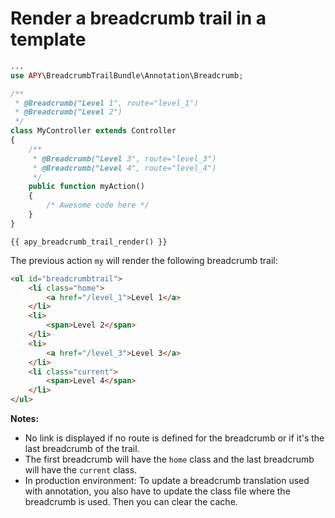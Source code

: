 # Render a breadcrumb trail in a template


```php
...
use APY\BreadcrumbTrailBundle\Annotation\Breadcrumb;

/**
 * @Breadcrumb("Level 1", route="level_1")
 * @Breadcrumb("Level 2")
 */
class MyController extends Controller
{
    /**
     * @Breadcrumb("Level 3", route="level_3")
     * @Breadcrumb("Level 4", route="level_4")
     */
    public function myAction()
    {
        /* Awesome code here */
    }
}
```

```twig
{{ apy_breadcrumb_trail_render() }}
```

The previous action `my` will render the following breadcrumb trail:

```html
<ul id="breadcrumbtrail">
    <li class="home">
        <a href="/level_1">Level 1</a>
    </li>
    <li>
        <span>Level 2</span>
    </li>
    <li>
        <a href="/level_3">Level 3</a>
    </li>
    <li class="current">
        <span>Level 4</span>
    </li>
</ul>
```

**Notes:**

* No link is displayed if no route is defined for the breadcrumb or if it's the last breadcrumb of the trail.
* The first breadcrumb will have the `home` class and the last breadcrumb will have the `current` class.
* In production environment: To update a breadcrumb translation used with annotation, you also have to update the class file where the breadcrumb is used. Then you can clear the cache.
